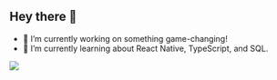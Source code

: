 ## Hey there 👋


- 🔭 I’m currently working on something game-changing!
- 🌱 I’m currently learning about React Native, TypeScript, and SQL.
  
[![](https://visitcount.itsvg.in/api?id=sagbho&label=Views&color=1&icon=5&pretty=true)](https://visitcount.itsvg.in)
